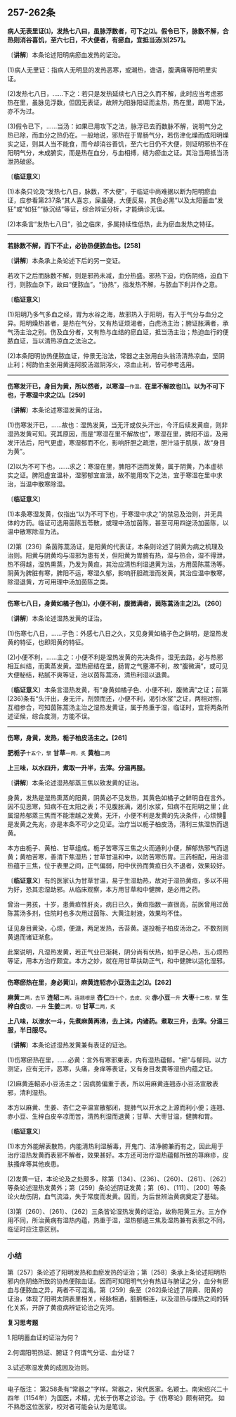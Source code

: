 ## 257-262条

**病人无表里证⑴，发热七八曰，虽脉浮数者，可下之⑵。假令已下，脉数不解，合热则消谷喜饥，至六七日，不大便者，有瘀血，宜抵当汤⑶[257]。**

〔**讲解**〕本条论述阳明病瘀血发热的证治。

(1)病人无里证：指病人无明显的发热恶寒，或潮热，谵语，腹满痛等阳明里实证。

(2)发热七八日，……下之：若只是发热延续七八日之久而不解，此时应当考虑邪热在里，虽脉见浮数，但因无表证，故辨为阳脉阳证而主热，热在里，即用下法，亦不为过。

(3)假令已下，……当汤：如果已用攻下之法，脉浮已去而数脉不解，说明气分之热已除，而血分之热仍在。一般地说，邪热在于胃肠气分，若伤津化燥而成阳明燥实之证，则其人当不能食，而今却消谷善饥，至六七日仍不大便，则证明邪热不在阳明气分，未成腑实，而是热在血分，与血相搏，结为瘀血之证。其治当用抵当汤泄热破瘀。

〔**临证意义**〕

(1)本条只论及“发热七八日，脉数，不大便”，于临证中尚难据以断为阳明瘀血证，应参看第237条“其人喜忘，屎虽硬，大便反易，其色必黑”以及太阳蓄血“发狂”或“如狂”“脉沉结”等证，综合辨证分析，才能确诊无误。

(2)本条言“发热七八日”，验之临床，多属持续性低热，此为瘀血发热之特征。

------

**若脉数不解，而下不止，必协热便脓血也。[258]**

〔**讲解**〕本条承上条论述下后的另一变证。

若攻下之后而脉数不解，则是邪热未减，血分热盛。邪热下迫，灼伤阴络，迫血下行，则脓血杂下，故曰“便脓血”。“协热”，指发热不解，与脓血下利并作之意。

〔**临证意义**〕

(1)阳明乃多气多血之经，胃为水谷之海，故邪热入于阳明，有入于气分与血分之异。阳明燥热甚者，是热在气分，又有热证烦渴者，白虎汤主治；腑证胀满者，承气汤主治之别。伤及血分者，又有热与血结的瘀血证，抵当汤主治；热迫血行的便脓血证，当以清热凉血之法治之。

(2)本条阳明协热便脓血证，仲景无治法，常器之主张用白头翁汤清热凉血，坚阴止利；柯韵伯主张用黄连阿胶汤滋阴泻火，凉血止利，皆可参考选用。

------

**伤寒发汗已，身目为黄，所以然者，以寒湿**<small>一作温。</small>**在里不解故也⑴。以为不可下也，于寒湿中求之⑵。[259]**

〔**讲解**〕本条论述寒湿发黄的证治。

(1)伤寒发汗已，……故也：湿热发黄，当无汗或仅头汗出，今汗后续发黄疸，则非湿热发黄可知。究其原因，而是“寒湿在里不解故也”，寒湿在里，脾阳不运，及用发汗法后，阳气更虚，寒湿郁而不化，影响肝胆之疏泄，胆汁溢于肌肤，故“身目为黄”。

(2)以为不可下也，……求之：寒湿在里，脾阳不运而发黄，属于阴黄，乃本虚标实之证。脾阳虚宜温补，湿邪郁宜宣泄，故不能用攻下之法，宜于寒湿在里中求治，当温中散寒除湿。

〔**临证意义**〕

(1)本条寒湿发黄，仅指出“以为不可下也，于寒湿中求之”的禁忌及治则，并无具体的方药。临证可选用茵陈五苓散，或理中汤加茵陈，甚至可用四逆汤加茵陈，以温中散寒除湿为法。

(2)第〔236〕条茵陈蒿汤证，是阳黄的代表证，本条则论述了阴黄为病之机理及治则。阳黄与阴黄均与湿邪为患有关，但阳黄为胃腑有热，湿与热合，湿不得泄，热不得越，湿热熏蒸，乃发为黄疸，其治应清热利湿退黄为法，方用茵陈蒿汤等。阴黄为脾脏有寒，脾阳不运，寒湿久郁，影响肝胆疏泄而发黄，其治应温中散寒，除湿退黄，方可用理中汤加茵陈之类。

------

**伤寒七八日，身黄如橘子色⑴，小便不利，腹微满者，茵陈蒿汤主之⑵。〔260〕**

〔**讲解**〕本条论述湿热发黄的证治。

(1)伤寒七八日，……子色：外感七八日之久，又见身黄如橘子色之鲜明，是湿热发黄的特征，也即阳黄的特征。

(2)小便不利，……主之：小便不利是湿热发黄的先决条件，湿无去路，必与热邪相互纠结，而熏蒸发黄。湿热瘀结在里，肠胃之气壅滞不利，故“腹微满”，或可见大便秘结，粘腻不爽等证，治以茵陈蒿汤，清热利湿以退黄。

〔**临证意义**〕本条言湿热发黄，有“身黄如橘子色、小便不利，腹微满”之证；前第(236)条有“头汗出，身无汗，剂颈而还，小便不利，渴引水浆”之证，两相对照，互相参合，可知茵陈蒿汤主治之湿热发黄证，属于热重于湿，临证时，宜将两条所述证候，综合度测，方能不误。

------

**伤寒，身黄，发热，栀子柏皮汤主之。[261]**

**肥栀子**<small>十五个，擘</small> **甘草**<small>一两，炙</small> **黄柏**<small>二两</small>

**上三味，以水四升，煮取一升半，去滓。分温再服。**

〔**讲解**〕本条论述湿热郁蒸三焦以致发黄的证治。

身黄，发热是湿热熏蒸的阳黄，阴黄必不见发热，其黄色如橘子之鲜明自在言外。因不见恶寒，知病不在太阳之表；不见腹胀满，渴引水浆，知病不在阳明之里；此属湿热郁蒸三焦而不能泄越之发黄。无汗，小便不利是发黄的先决条件，心烦懊𢙐是发黄之先兆，亦是本条不可少之见证。治疗当以栀子柏皮汤，清利三焦湿热而退黄。

本方由栀子、黄柏、甘草组成。栀子苦寒泻三焦之火而通利小便，解郁热邪气而退黄；黄柏苦寒，善清下焦湿热；甘草甘温和中，以防苦寒伤胃。三药相配，用治湿热蕴于三焦，位于表里之间，正气偏弱，阳中伏热而黄疸日久不退者，效果较好。

〔**临证意义**〕有的医家认为甘草甘温，易于生湿助热，故对于湿热黄疸，多以不用为好，恐其恋湿助邪。从临床观察，本方用甘草和中健脾，是必用之药。

曾治一男孩，十岁，患黄疸性肝炎，病日已久，黄疸指数一直很高，前医曾用过茵陈蒿汤多剂，住院时也多次用过茵陈、大黄注射液，效果均不佳。

证见身目黄染，心烦，便溏，两足发热，舌苔黄。遂投栀子柏皮汤治之。不数剂则黄退而诸证渐愈。

此案说明，凡湿热发黄，若正气业已渐耗，阴分尚有伏热，如手足心热，五心烦热等证，用本方治疗颇宜。本方之妙，就在用甘草扶助正气，和中健脾以运化湿邪。

------

**伤寒瘀热在里，身必黄⑴，麻黄连轺赤小豆汤主之⑵。[262]**

**麻黄**<small>二两，去节</small> **连轺**<small>二两，连翘根是</small> **杏仁**<small>四十个，去皮、尖</small> **赤小豆**<small>一升</small> **大枣**<small>十二枚，擘</small> **生梓白皮**<small>切，一升</small> **生姜**<small>二两，切</small> **甘草**<small>二两，炙</small>

**上八味，以潦水一斗，先煮麻黄再沸，去上沫，内诸药。煮取三升，去滓。分温三服，半日服尽。**

〔**讲解**〕本条论述湿热发黄兼有表证的证治。

(1)伤寒瘀热在里，……必黄：言外有寒邪束表，内有湿热蕴郁。“瘀”与郁同。以方测证，应有无汗，恶寒，头痛，身痒等表证，又有身目发黄等湿热内蕴之证。

(2)麻黄连軺赤小豆汤主之：因病势偏重于表，所以用麻黄连翘赤小豆汤宣散表邪，清利湿热。

本方以麻黄、生姜、杏仁之辛温宣散郁闭，提肺气以开水之上源而利小便；连翘、赤小豆、生梓白皮辛凉而苦，清热利湿而退黄；甘草、大枣甘温，健脾和胃。

〔**临证意义**〕

(1)本方外能解表散热，内能清热利湿解毒，开鬼门、洁净腑兼而有之，因此用于治疗湿热发黄而表邪不解者，效果甚好。本方还可治疗湿热蕴郁所致的荨麻疹，皮肤搔痒等其他疾患。

(2)发黄一证，本论论及之处颇多，除第〔134〕、〔236〕、〔260〕、〔261〕、〔262〕等条论述湿热发黄外；第〔259〕条论述阴证发黄；第〔6〕、〔111〕、〔200〕等条论火劫伤阴，血气流溢，失于常度而发黄。因而，为后世辨治黄病奠定了基础。

(3)第〔260〕、〔261〕、〔262〕三条皆论湿热发黄的证治，故称阳黄三方。三方作用不同，所治黄病有湿热内蕴，热重于湿，湿热郁遏三焦及湿热兼有表邪之不同，临证时应注意区别。

------

### 小结

第〔257〕条论述了阳明发热和血瘀发热的证治；第〔258〕条承上条论述阳明热邪内伤阴络所致的协热便脓血证。因而可知阳明气分有热证与腑证之分，血分有瘀血与便脓血之异，两者不可混淆。第〔259〕条至〔262]条论述了阴黄、阳黄的证治，体现了阳明太阴表里相关，经脉相通，脏腑相连，以及湿热与燥热之间的转化关系，开辟了黄疸病辨证论治之先河。

**复习思考题**

1.阳明蓄血证的证治为何？

2.何谓阳明热证、腑证？何谓气分证、血分证？

3.试述寒湿发黄的成因及治则。

------
电子版注：
第258条有“常器之”字样。常器之，宋代医家。名颖士。南宋绍兴二十四年（1154年）为国医，术精，尤长于伤寒之诊治。于《伤寒论》颇有研究。
如不熟悉这位医家，校对者可能会认为是笔误。
